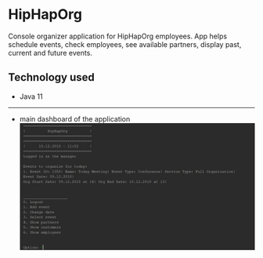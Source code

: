 # HipHapOrg

Console organizer application for HipHapOrg employees. App helps schedule events, check employees, see available partners, display past, current and future events.

## Technology used

- Java 11

---

- main dashboard of the application
![main dashboard](./screenshots/dashboard.JPG)
